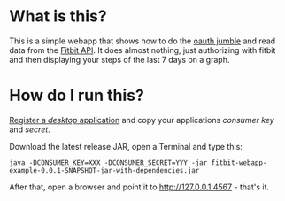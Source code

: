 What is this?
=============

This is a simple webapp that shows how to do the [oauth jumble][0] and read data from the [Fitbit API][1].
It does almost nothing, just authorizing with fitbit and then displaying your steps of the last 7 days
on a graph.

How do I run this?
==================

[Register a *desktop* application][3] and copy your applications *consumer key* and *secret*.

Download the latest release JAR, open a Terminal and type this:

    java -DCONSUMER_KEY=XXX -DCONSUMER_SECRET=YYY -jar fitbit-webapp-example-0.0.1-SNAPSHOT-jar-with-dependencies.jar

After that, open a browser and point it to http://127.0.0.1:4567 - that's it.

[0]: https://wiki.fitbit.com/display/API/OAuth+Authentication+in+the+Fitbit+API
[1]: http://dev.fitbit.com/
[3]: https://dev.fitbit.com/apps

